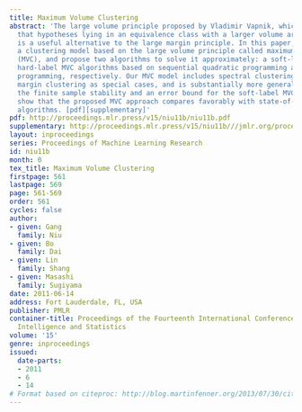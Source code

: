 ```yaml
---
title: Maximum Volume Clustering
abstract: 'The large volume principle proposed by Vladimir Vapnik, which advocates
  that hypotheses lying in an equivalence class with a larger volume are more preferable,
  is a useful alternative to the large margin principle. In this paper, we introduce
  a clustering model based on the large volume principle called maximum volume clustering
  (MVC), and propose two algorithms to solve it approximately: a soft-label and a
  hard-label MVC algorithms based on sequential quadratic programming and semi-definite
  programming, respectively. Our MVC model includes spectral clustering and maximum
  margin clustering as special cases, and is substantially more general. We also establish
  the finite sample stability and an error bound for the soft-label MVC method. Experiments
  show that the proposed MVC approach compares favorably with state-of-the-art clustering
  algorithms. [pdf][supplementary]'
pdf: http://proceedings.mlr.press/v15/niu11b/niu11b.pdf
supplementary: http://proceedings.mlr.press/v15/niu11b///jmlr.org/proceedings/papers/v15/niu11b/niu11bSupple.pdf
layout: inproceedings
series: Proceedings of Machine Learning Research
id: niu11b
month: 0
tex_title: Maximum Volume Clustering
firstpage: 561
lastpage: 569
page: 561-569
order: 561
cycles: false
author:
- given: Gang
  family: Niu
- given: Bo
  family: Dai
- given: Lin
  family: Shang
- given: Masashi
  family: Sugiyama
date: 2011-06-14
address: Fort Lauderdale, FL, USA
publisher: PMLR
container-title: Proceedings of the Fourteenth International Conference on Artificial
  Intelligence and Statistics
volume: '15'
genre: inproceedings
issued:
  date-parts:
  - 2011
  - 6
  - 14
# Format based on citeproc: http://blog.martinfenner.org/2013/07/30/citeproc-yaml-for-bibliographies/
---
```

